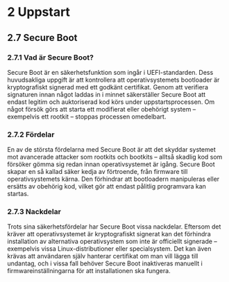 # 2 Uppstart

## 2.7 Secure Boot

### 2.7.1 Vad är Secure Boot?

Secure Boot är en säkerhetsfunktion som ingår i UEFI-standarden. Dess huvudsakliga uppgift är att kontrollera att operativsystemets bootloader är kryptografiskt signerad med ett godkänt certifikat. Genom att verifiera signaturen innan något laddas in i minnet säkerställer Secure Boot att endast legitim och auktoriserad kod körs under uppstartsprocessen. Om något försök görs att starta ett modifierat eller obehörigt system – exempelvis ett rootkit – stoppas processen omedelbart.

### 2.7.2 Fördelar

En av de största fördelarna med Secure Boot är att det skyddar systemet mot avancerade attacker som rootkits och bootkits – alltså skadlig kod som försöker gömma sig redan innan operativsystemet är igång. Secure Boot skapar en så kallad säker kedja av förtroende, från firmware till operativsystemets kärna. Den förhindrar att bootloadern manipuleras eller ersätts av obehörig kod, vilket gör att endast pålitlig programvara kan startas.

### 2.7.3 Nackdelar

Trots sina säkerhetsfördelar har Secure Boot vissa nackdelar. Eftersom det kräver att operativsystemet är kryptografiskt signerat kan det förhindra installation av alternativa operativsystem som inte är officiellt signerade – exempelvis vissa Linux-distributioner eller specialsystem. Det kan även krävas att användaren själv hanterar certifikat om man vill lägga till undantag, och i vissa fall behöver Secure Boot inaktiveras manuellt i firmwareinställningarna för att installationen ska fungera.


